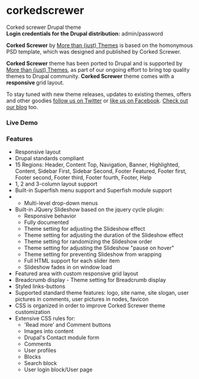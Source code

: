 corkedscrewer
=============

Corked screwer Drupal theme<br/>
<strong>Login credentials for the Drupal distribution:</strong> admin/password

<strong>Corked Screwer</strong> by <a href="http://www.morethanthemes.com/">More than (just) Themes</a> is based on the homonymous PSD template, which was designed and published by Corked Screwer. 

<strong>Corked Screwer</strong> theme has been ported to Drupal and is supported by <a href="http://www.morethanthemes.com/">More than (just) Themes</a>, as part of our ongoing effort to bring top quality themes to Drupal community. <strong>Corked Screwer</strong> theme comes with a <strong>responsive </strong>grid layout.

To stay tuned with new theme releases, updates to existing themes, offers and other goodies <a href="http://twitter.com/morethanthemes" target="_blank">follow us on Twitter</a> or <a href="http://www.facebook.com/morethan.just.themes" target="_blank">like us on Facebook</a>. <a href="http://blog.morethanthemes.com" target="_blank">Check out our blog</a> too.

<h3>Live Demo</h3>

<h3></h3>

<h3>Features</h3>
<ul>
<li>Responsive layout</li>
<li>Drupal standards compliant</li>
<li>15 Regions: Header, Content Top, Navigation, Banner, Highlighted, Content, Sidebar First, Sidebar Second, Footer Featured, Footer first, Footer second, Footer third, Footer fourth, Footer, Help</li>
<li>1, 2 and 3-column layout support</li>
<li>Built-in Superfish menu support and Superfish module support</li>
<li>
<ul>
<li>Multi-level drop-down menus</li>
</ul>
</li>
<li>Built-in JQuery Slideshow based on the jquery cycle plugin:
<ul>
<li>Responsive behavior</li>
<li>Fully documented</li>
<li>Theme setting for adjusting the Slideshow effect</li>
<li>Theme setting for adjusting the duration of the Slideshow effect</li>
<li>Theme setting for randomizing the Slideshow order</li>
<li>Theme setting for adjusting the Slideshow "pause on hover"</li>
<li>Theme setting for preventing Slideshow from wrapping</li>
<li>Full HTML support for each slider item</li>
<li>Slideshow fades in on window load</li>
</ul>
</li>
<li>Featured area with custom responsive grid layout</li>
<li>Breadcrumb display - Theme setting for Breadcrumb display</li>
<li>Styled links-buttons</li>
<li>Supported standard theme features: logo, site name, site slogan, user pictures in comments, user pictures in nodes, favicon</li>
<li>CSS is organized in order to improve Corked Screwer theme customization</li>
<li>Extensive CSS rules for:
<ul>
<li>'Read more' and Comment buttons</li>
<li>Images into content</li>
<li>Drupal's Contact module form</li>
<li>Comments</li>
<li>User profiles</li>
<li>Blocks</li>
<li>Search block</li>
<li>User login block/User page</li>
</ul>
</li>
</ul>

